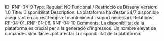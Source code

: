ID: RNF-04-9
Type: Requisit NO Funcional / Restricció de Disseny
Version: 1.0
Title: Disponibilitat
Description: La plataforma ha d’estar 24/7 disponible asegurant en aquest temps el manteniment i suport necessari.
Relations: RF-04-01, RNF-04-06, RNF-04-10
Comments: La disponibilitat de la plataforma és crucial per a la generació d'ingressos. Un nombre elevat de comandes simultànies pot afectar la disponibilitat de la plataforma.
